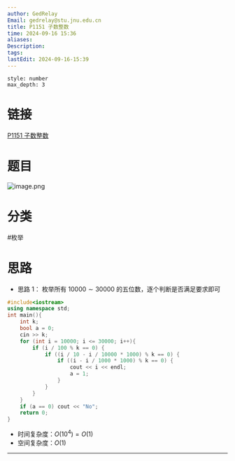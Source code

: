 ```yaml
---
author: GedRelay
Email: gedrelay@stu.jnu.edu.cn
title: P1151 子数整数
time: 2024-09-16 15:36
aliases: 
Description: 
tags: 
lastEdit: 2024-09-16-15:39
---
```


```toc
style: number
max_depth: 3
```

# 链接
[P1151 子数整数](https://www.luogu.com.cn/problem/P1151) 

# 题目
![image.png](https://ged-pic-bed.oss-cn-guangzhou.aliyuncs.com/img/202409161537985.png)


# 分类
#枚举 

# 思路
- 思路 1：
枚举所有 $10000\sim 30000$ 的五位数，逐个判断是否满足要求即可


```cpp
#include<iostream>
using namespace std;
int main(){
	int k;
	bool a = 0;
	cin >> k;
	for (int i = 10000; i <= 30000; i++){
		if (i / 100 % k == 0) {
			if ((i / 10 - i / 10000 * 1000) % k == 0) {
				if ((i - i / 1000 * 1000) % k == 0) { 
					cout << i << endl;
					a = 1; 
				}
			}
		}
	}
	if (a == 0) cout << "No";
	return 0;
}
```


- 时间复杂度：${O\left( 10^{4}  \right) =O\left( 1 \right)  }$ 
- 空间复杂度：${O\left( 1 \right)  }$ 


---

